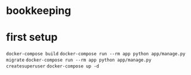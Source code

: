 # bookkeeping


# first setup
`docker-compose build`
`docker-compose run --rm app python app/manage.py migrate`
`docker-compose run --rm app python app/manage.py createsuperuser`
`docker-compose up -d`
